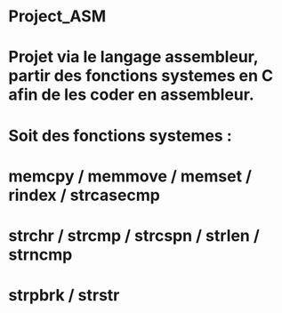 # Project_ASM

# Projet via le langage assembleur, partir des fonctions systemes en C afin de les coder en assembleur.
# Soit des fonctions systemes :
#    memcpy / memmove / memset / rindex / strcasecmp
#    strchr / strcmp / strcspn / strlen / strncmp 
#    strpbrk / strstr
